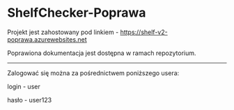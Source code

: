 # ShelfChecker-Poprawa


Projekt jest zahostowany pod linkiem - https://shelf-v2-poprawa.azurewebsites.net

Poprawiona dokumentacja jest dostępna w ramach repozytorium.






*******************************************************

Zalogować się można za pośrednictwem poniższego usera:

login - user

hasło - user123
